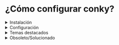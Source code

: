 # ¿Cómo configurar conky?

<details>
<summary>Instalación</summary>

> Para [instalar](https://github.com/brndnmtthws/conky/wiki/Installation) conky.
```bash
sudo apt install conky-all
```
> Para descargar [LUA](https://www.lua.org/download.html).

> Comprobar que conky está correctamente instalado.
```bash
conky -v
```
</details>

<details>
<summary>Configuración</summary>

> Crear archivo de configuración.
```bash
mkdir -p ~/.config/conky
conky -C > ~/.config/conky/conky.conf
```
> Establecer la ruta de configuración por defecto.
```bash
conky --config=~/.conky.conf
```
> Para [salvar](https://github.com/brndnmtthws/conky/wiki/Window-Configuration) problemas en WMs agregar al archivo de configuración.
```lua
conky.config = {
    own_window = true,
    own_window_type = 'override',
}
```
> Instalar [conky manager 2](https://github.com/zcot/conky-manager2).
</details>

<details>
<summary>Temas destacados</summary>

* [lipebol](https://github.com/lipebol/config_Conky)
* [Gictorbit](https://github.com/Gictorbit/victorconky)
* [SZinedine](https://github.com/SZinedine/auzia-conky)
* [Kjvthomas](https://github.com/Kjvthomas/sav3d_conky)
</details>

<details>
<summary>Obsoleto/Solucionado</summary>

> Instalar [conky manager](https://github.com/teejee2008/conky-manager)

> .conkyrc debe ir en la ruta ~/
```bash
cp ~/dotfiles/.config/conky/.conkyrc ~/
```
> Dada la nueva version de Conky es necesario convertir el antiguo archivo de configuracion a una nueva sintaxis en LUA. Realizar backup previamente.
```bash
./convert.lua your_config.conf
```
</details>